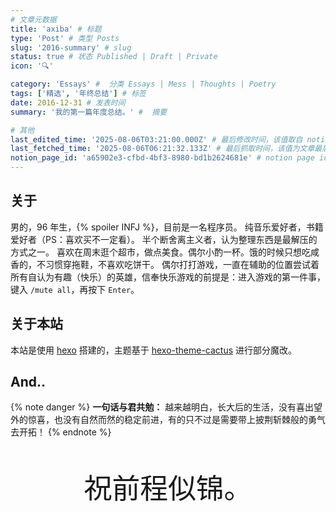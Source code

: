 ```yaml
---
# 文章元数据
title: 'axiba' # 标题
type: 'Post' # 类型 Posts
slug: '2016-summary' # slug
status: true # 状态 Published | Draft | Private
icon: '🔍'

category: 'Essays' #  分类 Essays | Mess | Thoughts | Poetry
tags: ['精选', '年终总结'] # 标签
date: 2016-12-31 # 发表时间
summary: '我的第一篇年度总结。' #  摘要

# 其他
last_edited_time: '2025-08-06T03:21:00.000Z' # 最后修改时间，该值取自 notion 的最后修改时间
last_fetched_time: '2025-08-06T06:21:32.133Z' # 最后抓取时间，该值为文章最后抓取时间
notion_page_id: 'a65902e3-cfbd-4bf3-8980-bd1b2624681e' # notion page id
---
```


## 关于

男的，96 年生，{% spoiler INFJ %}，目前是一名程序员。
纯音乐爱好者，书籍爱好者（PS：喜欢买不一定看）。 半个断舍离主义者，认为整理东西是最解压的方式之一。
喜欢在周末逛个超市，做点美食。偶尔小酌一杯。饿的时候只想吃咸香的，不习惯穿拖鞋，不喜欢吃饼干。
偶尔打打游戏，一直在辅助的位置尝试着所有自认为有趣（快乐）的英雄，信奉快乐游戏的前提是：进入游戏的第一件事，键入 `/mute all`，再按下 `Enter`。

## 关于本站
本站是使用 [hexo](https://hexo.io/) 搭建的，主题基于 [hexo-theme-cactus](https://github.com/probberechts/hexo-theme-cactus) 进行部分魔改。

## And..
{% note danger %}
**一句话与君共勉：**
越来越明白，长大后的生活，没有喜出望外的惊喜，也没有自然而然的稳定前进，有的只不过是需要带上披荆斩棘般的勇气去开拓！
{% endnote %}

<p style="font-size: 2.8rem;font-weight:lighter;text-align:center">祝前程似锦。</p>